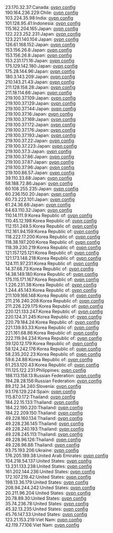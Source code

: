 23.170.32.37:Canada: [ovpn config](vpn/23_170_32_37.ovpn)  
190.164.236.229:Chile: [ovpn config](vpn/190_164_236_229.ovpn)  
103.224.35.98:India: [ovpn config](vpn/103_224_35_98.ovpn)  
101.128.95.41:Indonesia: [ovpn config](vpn/101_128_95_41.ovpn)  
115.162.204.165:Japan: [ovpn config](vpn/115_162_204_165.ovpn)  
122.223.252.231:Japan: [ovpn config](vpn/122_223_252_231.ovpn)  
123.221.140.104:Japan: [ovpn config](vpn/123_221_140_104.ovpn)  
126.61.168.152:Japan: [ovpn config](vpn/126_61_168_152.ovpn)  
153.156.26.8:Japan: [ovpn config](vpn/153_156_26_8.ovpn)  
153.156.26.8:Japan: [ovpn config](vpn/153_156_26_8.ovpn)  
153.231.171.16:Japan: [ovpn config](vpn/153_231_171_16.ovpn)  
175.129.142.180:Japan: [ovpn config](vpn/175_129_142_180.ovpn)  
175.28.144.96:Japan: [ovpn config](vpn/175_28_144_96.ovpn)  
180.3.143.209:Japan: [ovpn config](vpn/180_3_143_209.ovpn)  
210.143.21.43:Japan: [ovpn config](vpn/210_143_21_43.ovpn)  
211.128.158.28:Japan: [ovpn config](vpn/211_128_158_28.ovpn)  
211.18.114.66:Japan: [ovpn config](vpn/211_18_114_66.ovpn)  
219.100.37.109:Japan: [ovpn config](vpn/219_100_37_109.ovpn)  
219.100.37.129:Japan: [ovpn config](vpn/219_100_37_129.ovpn)  
219.100.37.144:Japan: [ovpn config](vpn/219_100_37_144.ovpn)  
219.100.37.16:Japan: [ovpn config](vpn/219_100_37_16.ovpn)  
219.100.37.169:Japan: [ovpn config](vpn/219_100_37_169.ovpn)  
219.100.37.172:Japan: [ovpn config](vpn/219_100_37_172.ovpn)  
219.100.37.176:Japan: [ovpn config](vpn/219_100_37_176.ovpn)  
219.100.37.193:Japan: [ovpn config](vpn/219_100_37_193.ovpn)  
219.100.37.22:Japan: [ovpn config](vpn/219_100_37_22.ovpn)  
219.100.37.223:Japan: [ovpn config](vpn/219_100_37_223.ovpn)  
219.100.37.3:Japan: [ovpn config](vpn/219_100_37_3.ovpn)  
219.100.37.86:Japan: [ovpn config](vpn/219_100_37_86.ovpn)  
219.100.37.87:Japan: [ovpn config](vpn/219_100_37_87.ovpn)  
219.100.37.96:Japan: [ovpn config](vpn/219_100_37_96.ovpn)  
219.100.86.57:Japan: [ovpn config](vpn/219_100_86_57.ovpn)  
39.110.33.68:Japan: [ovpn config](vpn/39_110_33_68.ovpn)  
58.188.72.86:Japan: [ovpn config](vpn/58_188_72_86.ovpn)  
60.108.255.235:Japan: [ovpn config](vpn/60_108_255_235.ovpn)  
60.236.150.20:Japan: [ovpn config](vpn/60_236_150_20.ovpn)  
60.73.222.101:Japan: [ovpn config](vpn/60_73_222_101.ovpn)  
61.24.36.68:Japan: [ovpn config](vpn/61_24_36_68.ovpn)  
64.63.110.32:Japan: [ovpn config](vpn/64_63_110_32.ovpn)  
110.14.111.9:Korea Republic of: [ovpn config](vpn/110_14_111_9.ovpn)  
110.45.12.198:Korea Republic of: [ovpn config](vpn/110_45_12_198.ovpn)  
112.151.249.5:Korea Republic of: [ovpn config](vpn/112_151_249_5.ovpn)  
112.161.94.159:Korea Republic of: [ovpn config](vpn/112_161_94_159.ovpn)  
118.222.17.200:Korea Republic of: [ovpn config](vpn/118_222_17_200.ovpn)  
118.38.197.200:Korea Republic of: [ovpn config](vpn/118_38_197_200.ovpn)  
118.39.230.219:Korea Republic of: [ovpn config](vpn/118_39_230_219.ovpn)  
121.157.125.121:Korea Republic of: [ovpn config](vpn/121_157_125_121.ovpn)  
121.173.148.218:Korea Republic of: [ovpn config](vpn/121_173_148_218.ovpn)  
124.111.97.231:Korea Republic of: [ovpn config](vpn/124_111_97_231.ovpn)  
14.37.68.73:Korea Republic of: [ovpn config](vpn/14_37_68_73.ovpn)  
14.38.149.180:Korea Republic of: [ovpn config](vpn/14_38_149_180.ovpn)  
175.115.171.167:Korea Republic of: [ovpn config](vpn/175_115_171_167.ovpn)  
1.226.231.38:Korea Republic of: [ovpn config](vpn/1_226_231_38.ovpn)  
1.244.45.143:Korea Republic of: [ovpn config](vpn/1_244_45_143.ovpn)  
211.109.166.148:Korea Republic of: [ovpn config](vpn/211_109_166_148.ovpn)  
211.216.240.208:Korea Republic of: [ovpn config](vpn/211_216_240_208.ovpn)  
211.226.229.175:Korea Republic of: [ovpn config](vpn/211_226_229_175.ovpn)  
220.121.133.247:Korea Republic of: [ovpn config](vpn/220_121_133_247.ovpn)  
220.124.31.245:Korea Republic of: [ovpn config](vpn/220_124_31_245.ovpn)  
220.79.184.24:Korea Republic of: [ovpn config](vpn/220_79_184_24.ovpn)  
221.139.93.33:Korea Republic of: [ovpn config](vpn/221_139_93_33.ovpn)  
221.161.68.86:Korea Republic of: [ovpn config](vpn/221_161_68_86.ovpn)  
222.119.94.234:Korea Republic of: [ovpn config](vpn/222_119_94_234.ovpn)  
39.120.12.179:Korea Republic of: [ovpn config](vpn/39_120_12_179.ovpn)  
58.124.242.176:Korea Republic of: [ovpn config](vpn/58_124_242_176.ovpn)  
58.235.202.23:Korea Republic of: [ovpn config](vpn/58_235_202_23.ovpn)  
59.6.24.88:Korea Republic of: [ovpn config](vpn/59_6_24_88.ovpn)  
61.253.120.43:Korea Republic of: [ovpn config](vpn/61_253_120_43.ovpn)  
111.125.122.231:Philippines: [ovpn config](vpn/111_125_122_231.ovpn)  
188.113.158.13:Russian Federation: [ovpn config](vpn/188_113_158_13.ovpn)  
194.28.28.156:Russian Federation: [ovpn config](vpn/194_28_28_156.ovpn)  
89.212.34.240:Slovenia: [ovpn config](vpn/89_212_34_240.ovpn)  
93.176.129.224:Spain: [ovpn config](vpn/93_176_129_224.ovpn)  
115.87.0.172:Thailand: [ovpn config](vpn/115_87_0_172.ovpn)  
184.22.15.133:Thailand: [ovpn config](vpn/184_22_15_133.ovpn)  
184.22.190.220:Thailand: [ovpn config](vpn/184_22_190_220.ovpn)  
184.22.209.150:Thailand: [ovpn config](vpn/184_22_209_150.ovpn)  
49.228.160.134:Thailand: [ovpn config](vpn/49_228_160_134.ovpn)  
49.228.236.145:Thailand: [ovpn config](vpn/49_228_236_145.ovpn)  
49.228.240.193:Thailand: [ovpn config](vpn/49_228_240_193.ovpn)  
49.228.245.113:Thailand: [ovpn config](vpn/49_228_245_113.ovpn)  
49.228.96.126:Thailand: [ovpn config](vpn/49_228_96_126.ovpn)  
49.228.96.88:Thailand: [ovpn config](vpn/49_228_96_88.ovpn)  
93.75.193.206:Ukraine: [ovpn config](vpn/93_75_193_206.ovpn)  
176.205.189.38:United Arab Emirates: [ovpn config](vpn/176_205_189_38.ovpn)  
104.218.54.137:United States: [ovpn config](vpn/104_218_54_137.ovpn)  
13.231.133.238:United States: [ovpn config](vpn/13_231_133_238.ovpn)  
161.202.144.236:United States: [ovpn config](vpn/161_202_144_236.ovpn)  
172.107.219.42:United States: [ovpn config](vpn/172_107_219_42.ovpn)  
198.13.36.179:United States: [ovpn config](vpn/198_13_36_179.ovpn)  
208.94.244.242:United States: [ovpn config](vpn/208_94_244_242.ovpn)  
20.211.96.204:United States: [ovpn config](vpn/20_211_96_204.ovpn)  
20.78.89.30:United States: [ovpn config](vpn/20_78_89_30.ovpn)  
35.74.236.78:United States: [ovpn config](vpn/35_74_236_78.ovpn)  
45.32.13.235:United States: [ovpn config](vpn/45_32_13_235.ovpn)  
45.76.147.33:United States: [ovpn config](vpn/45_76_147_33.ovpn)  
123.21.153.219:Viet Nam: [ovpn config](vpn/123_21_153_219.ovpn)  
42.119.77.106:Viet Nam: [ovpn config](vpn/42_119_77_106.ovpn)  
